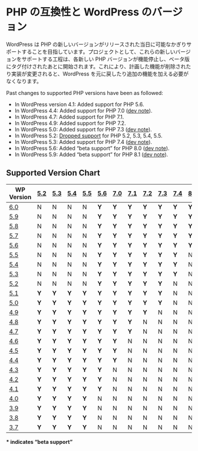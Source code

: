 <!--
# PHP Compatibility and WordPress Versions
-->
# PHP の互換性と WordPress のバージョン

<!--
WordPress aims to support new versions of PHP on the day they are released as much as possible. As a project, the process of supporting these new versions begins after each new PHP version has hit feature freeze and are tagging beta versions. This prevents having to revert or make additional changes to WordPress if a planned feature is removed or the implementation changes.
-->
WordPress は PHP の新しいバージョンがリリースされた当日に可能なかぎりサポートすることを目指しています。プロジェクトとして、これらの新しいバージョンをサポートする工程は、各新しい PHP バージョンが機能停止し、ベータ版にタグ付けされたあとに開始されます。これにより、計画した機能が削除されたり実装が変更されると、WordPress を元に戻したり追加の機能を加える必要がなくなります。

Past changes to supported PHP versions have been as followed:

*   In WordPress version 4.1: Added support for PHP 5.6.
*   In WordPress 4.4: Added support for PHP 7.0 ([dev note](https://make.wordpress.org/core/2015/09/10/wordpress-and-php7/)).
*   In WordPress 4.7: Added support for PHP 7.1.
*   In WordPress 4.9: Added support for PHP 7.2.
*   In WordPress 5.0: Added support for PHP 7.3 ([dev note](https://make.wordpress.org/core/2018/10/15/wordpress-and-php-7-3/)).
*   In WordPress 5.2: [Dropped support](https://core.trac.wordpress.org/ticket/46594) for PHP 5.2, 5.3, 5.4, 5.5.
*   In WordPress 5.3: Added support for PHP 7.4 ([dev note](https://make.wordpress.org/core/2019/10/11/wordpress-and-php-7-4/)).
*   In WordPress 5.6: Added “beta support” for PHP 8.0 ([dev note](https://make.wordpress.org/core/2020/11/23/wordpress-and-php-8-0/)).
*   In WordPress 5.9: Added “beta support” for PHP 8.1 ([dev note](https://make.wordpress.org/core/2022/01/10/wordpress-5-9-and-php-8-0-8-1/)).

## Supported Version Chart

| WP Version | [5.2](https://www.php.net/archive/2006.php) | [5.3](https://www.php.net/archive/2009.php#id2009-06-30-1) | [5.4](https://www.php.net/archive/2012.php#id2012-03-01-1) | [5.5](https://www.php.net/archive/2013.php#id2013-06-20-1) | [5.6](https://www.php.net/archive/2014.php#id2014-08-28-1) | [7.0](https://www.php.net/archive/2015.php#id2015-12-03-1) | [7.1](https://www.php.net/archive/2016.php#id2016-12-01-3) | [7.2](https://www.php.net/archive/2017.php#id2017-11-30-1) | [7.3](https://www.php.net/archive/2018.php#id2018-12-06-1) | [7.4](https://www.php.net/archive/2019.php#2019-11-28-1) | [8.0](https://www.php.net/archive/2020.php#2020-11-26-3) | [8.1](https://www.php.net/archive/2021.php#2021-11-25-1) |
| --- | --- | --- | --- | --- | --- | --- | --- | --- | --- | --- | --- | --- |
| [6.0](https://wordpress.org/news/2022/05/arturo/) | N | N | N | N | **Y** | **Y** | **Y** | **Y** | **Y** | **Y** | **Y\*** | **Y\*** |
| [5.9](https://wordpress.org/news/2022/01/josephine/) | N | N | N | N | **Y** | **Y** | **Y** | **Y** | **Y** | **Y** | **Y**\* | **Y\*** |
| [5.8](https://wordpress.org/news/2021/07/tatum/) | N | N | N | N | **Y** | **Y** | **Y** | **Y** | **Y** | **Y** | **Y\*** | N |
| [5.7](https://wordpress.org/news/2021/03/esperanza/) | N | N | N | N | **Y** | **Y** | **Y** | **Y** | **Y** | **Y** | **Y**\* | N |
| [5.6](https://wordpress.org/news/2020/12/simone/) | N | N | N | N | **Y** | **Y** | **Y** | **Y** | **Y** | **Y** | **Y\*** | N |
| [5.5](https://wordpress.org/news/2020/08/wordpress-5-5-eckstine/) | N | N | N | N | **Y** | **Y** | **Y** | **Y** | **Y** | **Y** | N | N |
| [5.4](https://wordpress.org/news/2020/03/adderley/) | N | N | N | N | **Y** | **Y** | **Y** | **Y** | **Y** | **Y** | N | N |
| [5.3](https://wordpress.org/news/2019/11/kirk/) | N | N | N | N | **Y** | **Y** | **Y** | **Y** | **Y** | **Y** | N | N |
| [5.2](https://wordpress.org/news/2019/05/jaco/) | N | N | N | N | **Y** | **Y** | **Y** | **Y** | **Y** | N | N | N |
| [5.1](https://wordpress.org/news/2019/02/betty/) | **Y** | **Y** | **Y** | **Y** | **Y** | **Y** | **Y** | **Y** | **Y** | N | N | N |
| [5.0](https://wordpress.org/news/2018/12/bebo/) | **Y** | **Y** | **Y** | **Y** | **Y** | **Y** | **Y** | **Y** | **Y** | N | N | N |
| [4.9](https://wordpress.org/news/2017/11/tipton/) | **Y** | **Y** | **Y** | **Y** | **Y** | **Y** | **Y** | **Y** | N | N | N | N |
| [4.8](https://wordpress.org/news/2017/06/evans/) | **Y** | **Y** | **Y** | **Y** | **Y** | **Y** | **Y** | N | N | N | N | N |
| [4.7](https://wordpress.org/news/2016/12/vaughan/) | **Y** | **Y** | **Y** | **Y** | **Y** | **Y** | **Y** | N | N | N | N | N |
| [4.6](https://wordpress.org/news/2016/08/pepper/) | **Y** | **Y** | **Y** | **Y** | **Y** | **Y** | N | N | N | N | N | N |
| [4.5](https://wordpress.org/news/2016/04/coleman/) | **Y** | **Y** | **Y** | **Y** | **Y** | **Y** | N | N | N | N | N | N |
| [4.4](https://wordpress.org/news/2015/12/clifford/) | **Y** | **Y** | **Y** | **Y** | **Y** | **Y** | N | N | N | N | N | N |
| [4.3](https://wordpress.org/news/2015/08/billie/) | **Y** | **Y** | **Y** | **Y** | **Y** | N | N | N | N | N | N | N |
| [4.2](https://wordpress.org/news/2015/04/powell/) | **Y** | **Y** | **Y** | **Y** | **Y** | N | N | N | N | N | N | N |
| [4.1](https://wordpress.org/news/2014/12/dinah/) | **Y** | **Y** | **Y** | **Y** | **Y** | N | N | N | N | N | N | N |
| [4.0](https://wordpress.org/news/2014/09/benny/) | **Y** | **Y** | **Y** | **Y** | N | N | N | N | N | N | N | N |
| [3.9](https://wordpress.org/news/2014/04/smith/) | **Y** | **Y** | **Y** | **Y** | N | N | N | N | N | N | N | N |
| [3.8](https://wordpress.org/news/2013/12/parker/) | **Y** | **Y** | **Y** | **Y** | N | N | N | N | N | N | N | N |
| [3.7](https://wordpress.org/news/2013/10/basie/) | **Y** | **Y** | **Y** | **Y** | N | N | N | N | N | N | N | N |

**\* indicates “beta support”**
